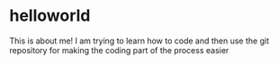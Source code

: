 # helloworld
This is about me! I am trying to learn how to code and then use the git repository for making the coding part of the process easier
